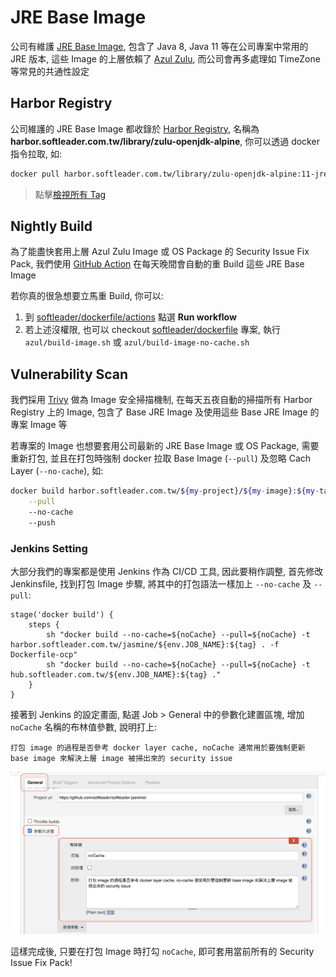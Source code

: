 # JRE Base Image

公司有維護 [JRE Base Image](https://github.com/softleader/dockerfile/tree/master/azul), 包含了 Java 8, Java 11 等在公司專案中常用的 JRE 版本, 這些 Image 的上層依賴了 [Azul Zulu](https://www.azul.com/products/zulu-enterprise/jdk-comparison-matrix/), 而公司會再多處理如 TimeZone 等常見的共通性設定

## Harbor Registry

公司維護的 JRE Base Image 都收錄於 [Harbor Registry](https://harbor.softleader.com.tw/), 名稱為 **harbor.softleader.com.tw/library/zulu-openjdk-alpine**, 你可以透過 docker 指令拉取, 如:

```sh
docker pull harbor.softleader.com.tw/library/zulu-openjdk-alpine:11-jre-taipei
```

> 點擊[檢視所有 Tag](https://harbor.softleader.com.tw/harbor/projects/251/repositories/zulu-openjdk-alpine)


## Nightly Build

為了能盡快套用上層 Azul Zulu Image 或 OS Package 的 Security Issue Fix Pack, 我們使用 [GitHub Action](https://github.com/softleader/dockerfile/blob/master/.github/workflows/azul.yml) 在每天晚間會自動的重 Build 這些 JRE Base Image

若你真的很急想要立馬重 Build, 你可以:

1. 到 [softleader/dockerfile/actions](https://github.com/softleader/dockerfile/actions/workflows/azul.yml) 點選 **Run workflow**
1. 若上述沒權限, 也可以 checkout [softleader/dockerfile](https://github.com/softleader/dockerfile) 專案, 執行  `azul/build-image.sh` 或 `azul/build-image-no-cache.sh`

## Vulnerability Scan

我們採用 [Trivy](https://github.com/aquasecurity/trivy) 做為 Image 安全掃描機制, 在每天五夜自動的掃描所有 Harbor Registry 上的 Image,  包含了 Base JRE Image 及使用這些 Base JRE Image 的專案 Image 等

若專案的 Image 也想要套用公司最新的 JRE Base Image 或 OS Package, 需要重新打包, 並且在打包時強制 docker 拉取 Base Image (`--pull`) 及忽略 Cach Layer (`--no-cache`), 如:

```sh
docker build harbor.softleader.com.tw/${my-project}/${my-image}:${my-tag} \
	--pull
	--no-cache
	--push
```

### Jenkins Setting

大部分我們的專案都是使用 Jenkins 作為 CI/CD 工具, 因此要稍作調整, 首先修改 Jenkinsfile, 找到打包 Image 步驟, 將其中的打包語法一樣加上 `--no-cache` 及 `--pull`:

```
stage('docker build') {
    steps {
        sh "docker build --no-cache=${noCache} --pull=${noCache} -t harbor.softleader.com.tw/jasmine/${env.JOB_NAME}:${tag} . -f Dockerfile-ocp"
        sh "docker build --no-cache=${noCache} --pull=${noCache} -t hub.softleader.com.tw/${env.JOB_NAME}:${tag} ."
    }
}
```

接著到 Jenkins 的設定畫面, 點選 Job > General 中的參數化建置區塊, 增加 `noCache` 名稱的布林值參數, 說明打上:

```
打包 image 的過程是否參考 docker layer cache, noCache 通常用於要強制更新 base image 來解決上層 image 被掃出來的 security issue
```

![](./jenkins-job-param.png)

這樣完成後, 只要在打包 Image 時打勾 `noCache`, 即可套用當前所有的 Security Issue Fix Pack!
